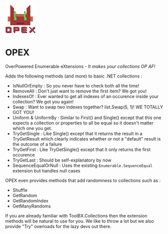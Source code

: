 ![OPEX](https://github.com/Moreault/OPEX/blob/master/opex.png)
# OPEX
OverPowered Enumerable eXtensions - _It makes your collections OP AF!_

Adds the following methods (and more) to basic .NET collections :

- IsNullOrEmpty : So you never have to check both all the time!
- RemoveAll : Don't just want to remove the first item? We got you!
- IndexesOf : Ever wanted to get all indexes of an occurence inside your collection? We got you again!
- Swap : Want to swap two indexes together? list.Swap(5, 1)! WE TOTALLY GOT YOU!
- Uniform & UniformBy : Similar to First() and Single() except that this one expects a collection or properties to all be equal so it doesn't matter which one you get.
- TryGetSingle : Like Single() except that it returns the result in a TryGetResult<T> which clearly indicates whether or not a "default" result is the outcome of a failure
- TryGetFirst : Like TryGetSingle() except that it only returns the first occurence
- TryGetLast : Should be self-explanatory by now
- SequenceEqualOrNull : Uses the existing `Enumerable.SequenceEqual` extension but handles null cases

OPEX even provides methods that add randomness to collections such as :

- Shuffle
- GetRandom
- GetRandomIndex
- GetManyRandoms

If you are already familiar with ToolBX.Collections then the extension methods will be natural to use for you. We like to throw a lot but we also provide "Try" overloads for the lazy devs out there.
